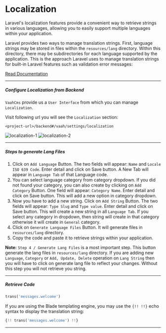# Localization

Laravel's localization features provide a convenient way to retrieve strings in various languages, allowing you to easily support multiple languages within your application.

Laravel provides two ways to manage translation strings. First, language strings may be stored in files within the `resources/lang` directory. Within this directory, there may be subdirectories for each language supported by the application. This is the approach Laravel uses to manage translation strings for built-in Laravel features such as validation error messages:

[Read Documentation](https://laravel.com/docs/8.x/localization)

------



##### Configure Localization from Backend

`VaahCms` provide us a `User Interface` from which you can manage `Localization`.

Visit following url you will see the `Localization` section:

```
<project-url>/backend#/vaah/settings/localization
```

<img :src="$withBase('/images/localization-1.png')" alt="localization-1">
<img :src="$withBase('/images/localization-2.png')" alt="localization-2">

-----



##### Steps to generate Lang Files

1. Click on `Add Language` Button. The two fields will appear: `Name` and `Locale ISO 639 Code`. Enter detail and click on Save button. A New Tab will appear in `Language Tab` of that Language code.
2. You can select language category from category dropdown. If you did not found your category, you can also create by clicking on `Add Category` Button. One field will appear: `Category Name`. Enter detail and click on Save button. This will add a new option in category dropdown.
3. Now you have to add a new string. Click on `Add String` Button. The two fields will appear: `Type Slug` and `Type value`. Enter detail and click on Save button. This will create a new string in all `Language Tab`. If you select any category in dropdown, then string will create in that category otherwise it will create in `General` category.
4. Click on `Generate Language Files` Button. It will generate files in `resources/lang` directory.
5. Copy the code and paste it to retrieve strings within your application.

**Note:** `Step 4 / Generate Lang Files` is a most important step. This button generate the lang files in `resources/lang` directory. If you are adding new `Language`, `Category` or `Add, Update, Delete` operation on `Lang String` then you will have to click on generate lang file to reflect your changes. Without this step you will not retrieve you string.

------



##### Retrieve Code

```php
trans('messages.welcome')
```


If you are using the Blade templating engine, you may use the `{!! !!}` echo syntax to display the translation string:

```php
{!! trans('messages.welcome') !!}
```



------

